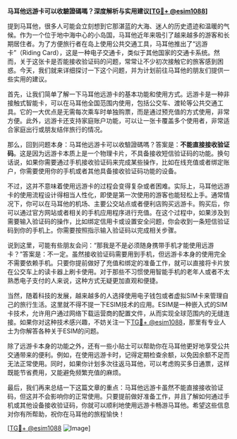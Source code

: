 **马耳他远游卡可以收驗證碼嗎？深度解析与实用建议[[TG💪+ @esim1088](https://t.me/s/esim1088)]**

提到马耳他，很多人可能会立刻想到它那湛蓝的大海、迷人的历史遗迹和温暖的气候。作为一个位于地中海中心的小岛国，马耳他近年来吸引了越来越多的游客和长期居住者。为了方便旅行者在岛上使用公共交通工具，马耳他推出了“远游卡”（Riding Card），这是一种电子交通卡，类似于其他国家的交通卡系统。然而，关于这张卡是否能接收验证码的问题，常常让不少初次接触它的旅客感到困惑。今天，我们就来详细探讨一下这个问题，并为计划前往马耳他的朋友们提供一些实用的建议。

首先，让我们简单了解一下马耳他远游卡的基本功能和使用方式。远游卡是一种非接触式智能卡，可以在马耳他全国范围内使用，包括公交车、渡轮等公共交通工具。它的一大优点是无需每次乘车时单独购票，而是通过预充值的方式使用，非常方便。此外，远游卡还支持家庭账户功能，可以让一张卡覆盖多个使用者，非常适合家庭出行或朋友结伴旅行的情况。

那么，回到问题本身：马耳他远游卡可以收驗證碼嗎？答案是：**不能直接接收验证码**。这是因为远游卡本质上是一个物理卡片，不具备接收短信验证码的功能。换句话说，如果你需要通过手机接收验证码来完成某些操作，比如在线充值或者绑定账户，你需要使用你的手机或者其他具备接收验证码功能的设备。

不过，这并不意味着使用远游卡的过程会变得复杂或者困难。实际上，马耳他远游卡的使用流程设计得相当人性化，即使是第一次使用的游客也能轻松上手。通常情况下，你可以在马耳他的机场、主要公交站点或者便利店购买远游卡。购买后，你可以通过官方网站或者相关的手机应用程序进行充值。在这个过程中，如果涉及到需要输入验证码的操作，比如绑定信用卡或设置安全问题，你会收到一条短信验证码到你的手机上。你需要按照指示输入验证码以完成相关步骤。

说到这里，可能有些朋友会问：“那我是不是必须随身携带手机才能使用远游卡？”答案是：不一定。虽然接收验证码需要用到手机，但远游卡本身的使用完全不需要依赖手机。只要你提前做好了充值和绑定的准备工作，就可以直接将卡片放在公交车上的读卡器上刷卡使用。对于那些不习惯使用智能手机的老年人或者不太熟悉电子支付的人来说，这种方式无疑更加直观和便捷。

当然，随着科技的发展，越来越多的人选择使用电子钱包或者虚拟SIM卡来管理自己的旅行生活。这里就不得不提一下ESIM技术的应用。ESIM是一种嵌入式的SIM卡技术，允许用户通过网络下载运营商的配置文件，从而实现全球范围内的无缝连接。如果你对这种技术感兴趣，不妨关注一下[TG💪+ @esim1088](https://t.me/s/esim1088)，那里有专业人士为你解答各种关于ESIM的问题。

除了远游卡本身的功能之外，还有一些小贴士可以帮助你在马耳他更好地享受公共交通带来的便利。例如，在使用远游卡时，记得定期检查余额，以免因余额不足而无法正常使用。同时，如果你计划多次往返马耳他，可以考虑购买多日通票，这样既能节省费用，又能避免频繁充值的麻烦。

最后，我们再来总结一下这篇文章的重点：马耳他远游卡虽然不能直接接收验证码，但这并不会影响你的正常使用。只要提前做好准备工作，并且了解如何通过手机或其他设备接收验证码，你就可以顺利地使用远游卡畅游马耳他。希望这些信息对你有所帮助，祝你在马耳他的旅程愉快！

[[TG💪+ @esim1088](https://t.me/s/esim1088) ![Image](https://i.postimg.cc/4NQfJmqS/Snipaste-2025-05-13-00-14-12.png)]